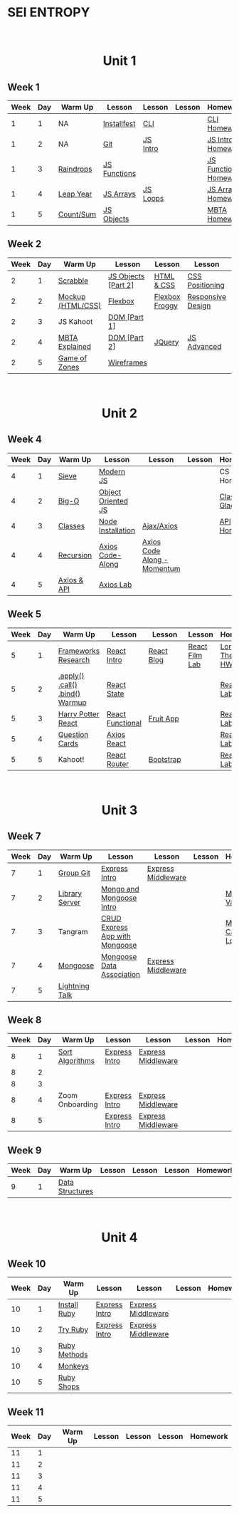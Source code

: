 # SEI ENTROPY

<br>
<h1 align="center">Unit 1</h1>

## Week 1

| Week | Day | Warm Up                                                              | Lesson                                                                    | Lesson                                                                    | Lesson | Homework                                                                       |
| ---- | --- | -------------------------------------------------------------------- | ------------------------------------------------------------------------- | ------------------------------------------------------------------------- | ------ | ------------------------------------------------------------------------------ |
| 1    | 1   | NA                                                                   | [Installfest](https://github.com/sei-entropy/installfest)                 | [CLI](https://github.com/sei-entropy/lesson-w01d01-cli)                   |        | [CLI Homework](https://github.com/sei-entropy/lesson-w01d01-cli)               |
| 1    | 2   | NA                                                                   | [Git](https://github.com/sei-entropy/lesson-w01d02-git)                   | [JS Intro](https://github.com/sei-entropy/lesson-w01d02-javascript-intro) |        | [JS Intro Homework](https://github.com/sei-entropy/hw-w01d02-javascript-intro) |
| 1    | 3   | [Raindrops](https://github.com/sei-entropy/warmup-w01-d03-raindrops) | [JS Functions](https://github.com/sei-entropy/lesson-w01d03-js-functions) |                                                                           |        | [JS Function Homework](https://github.com/sei-entropy/hw-w01d03-js-functions)  |
| 1    | 4   | [Leap Year](https://github.com/sei-entropy/warmup-w01-d04-leapyear)  | [JS Arrays](https://github.com/sei-entropy/lesson-w01d04-js-arrays)       | [JS Loops](https://github.com/sei-entropy/lesson-w01-d04-js-loops)        |        | [JS Arrays Homework](https://github.com/sei-entropy/hw-w01d04-js-arrays)       |
| 1    | 5   | [Count/Sum](https://github.com/sei-entropy/warmup-w01d05-arrays)     | [JS Objects](https://github.com/sei-entropy/lesson-w01d05-js-objects)     |                                                                           |        | [MBTA Homework](https://github.com/sei-entropy/hw-w01d05-js-mbta)              |

## Week 2

| Week | Day | Warm Up                                                                        | Lesson                                                                         | Lesson                                                              | Lesson                                                                              | Homework                                                               |
| ---- | --- | ------------------------------------------------------------------------------ | ------------------------------------------------------------------------------ | ------------------------------------------------------------------- | ----------------------------------------------------------------------------------- | ---------------------------------------------------------------------- |
| 2    | 1   | [Scrabble](https://github.com/sei-entropy/warmup-w02d01-scrabble)              | [JS Objects [Part 2]](https://github.com/sei-entropy/lesson-w01d05-js-objects) | [HTML & CSS](https://github.com/sei-entropy/lesson-w02d01-html-css) | [CSS Positioning](https://github.com/sei-entropy/lesson-w02d01-css-position)        | [Portfolio Website](https://github.com/sei-entropy/hw-w02d01-website)  |
| 2    | 2   | [Mockup (HTML/CSS)](https://github.com/sei-entropy/warmup-w02d020HTML-and-CSS) | [Flexbox](https://github.com/sei-entropy/lesson-w02d02-flexbox)                | [Flexbox Froggy](https://flexboxfroggy.com/)                        | [Responsive Design](https://github.com/sei-entropy/lesson-w02d02-responsive-design) | [HTML/CSS Homework](https://github.com/sei-entropy/hw-w02d02-html-css) |
| 2    | 3   | JS Kahoot                                                                      | [DOM [Part 1]](https://github.com/sei-entropy/lesson-w02d03-dom)               |                                                                     |                                                                                     | [DOM Homework](https://github.com/sei-entropy/hw-w02d03-dom)           |
| 2    | 4   | [MBTA Explained](https://github.com/sei-entropy/warmup-w02d04-MBTA)            | [DOM [Part 2]](https://github.com/sei-entropy/lesson-w02d03-dom)               | [JQuery](https://github.com/sei-entropy/lesson-w02d04-jquery)       | [JS Advanced](https://github.com/sei-entropy/lesson-w02d04-js-advanced)             | [JQuery Homework](https://github.com/sei-entropy/hw-w02d04-jquery)     |
| 2    | 5   | [Game of Zones](https://github.com/sei-entropy/warmup-w02d05-game-of-zones)    | [Wireframes](https://github.com/sei-entropy/lesson-w02d05-wireframes)          |                                                                     |                                                                                     |

<br>
<h1 align="center">Unit 2</h1>

## Week 4

| Week | Day | Warm Up                                                                                      | Lesson                                                                            | Lesson                                                                                       | Lesson | Homework                                                                   |
| ---- | --- | -------------------------------------------------------------------------------------------- | --------------------------------------------------------------------------------- | -------------------------------------------------------------------------------------------- | ------ | -------------------------------------------------------------------------- |
| 4    | 1   | [Sieve](https://github.com/sei-entropy/warmup-w04d01-sieve)                                  | [Modern JS](https://github.com/sei-entropy/lesson-w04d01-modern-js)               |                                                                                              |        | CS Homework                                                                |
| 4    | 2   | [Big-O](https://github.com/sei-entropy/warmup-w04d02-Big-O)                                  | [Object Oriented JS](https://github.com/sei-entropy/lesson-w04d02-oojs)           |                                                                                              |        | [Classes Gladiator](https://github.com/sei-entropy/hw-w04d02-js-gladiator) |
| 4    | 3   | [Classes](https://github.com/sei-entropy/warmup-w04d03-classes)                              | [Node Installation](https://github.com/sei-entropy/lesson-w04d03-node)            | [Ajax/Axios](https://github.com/sei-entropy/lesson-w04d03-ajax-axios)                        |        | [API Homework](https://github.com/sei-entropy/hw-w04d03-api)               |
| 4    | 4   | [Recursion](https://github.com/sei-entropy/warmup-w04d04-recursion/blob/master/recursion.js) | [Axios Code-Along](https://github.com/sei-entropy/lesson-w04d04-axios-code-along) | [Axios Code Along - Momentum](https://github.com/sei-entropy/lesson-w04d04-axios-code-along) |
| 4    | 5   | [Axios & API](https://github.com/sei-entropy/warmup-w04d05-axios-and-api)                    | [Axios Lab](https://github.com/sei-entropy/lab-w04d05-axios-lab)                  |

## Week 5

| Week | Day | Warm Up                                                                                                  | Lesson                                                                            | Lesson                                                              | Lesson                                                          | Homework                                                                                                          |
| ---- | --- | -------------------------------------------------------------------------------------------------------- | --------------------------------------------------------------------------------- | ------------------------------------------------------------------- | --------------------------------------------------------------- | ----------------------------------------------------------------------------------------------------------------- |
| 5    | 1   | [Frameworks Research](https://github.com/sei-entropy/warmup-w05d01-frameworks-research)                  | [React Intro](https://github.com/sei-entropy/lesson-w05d01-react-intro)           | [React Blog](https://github.com/sei-entropy/blog)                   | [React Film Lab](https://github.com/sei-entropy/react-film-lab) | [Lord of The Rings HW](https://github.com/sei-entropy/lesson-w05d01-react-intro/blob/master/11-lotr-codealong.md) |
| 5    | 2   | [.apply() .call() .bind() Warmup](https://github.com/sei-entropy/warmup-w05d02-research-apply-call-bind) | [React State](https://github.com/sei-entropy/lesson-w05d02-react-state)           |                                                                     |                                                                 | [React Film Lab Part 1](https://github.com/sei-entropy/react-film-lab)                                            |
| 5    | 3   | [Harry Potter React](https://github.com/sei-entropy/warmup-w05d03-react-components)                      | [React Functional](https://github.com/sei-entropy/lesson-w05d03-react-functional) | [Fruit App](https://github.com/sei-entropy/fruit-app)               |                                                                 | [React Film Lab Part 2](https://github.com/sei-entropy/react-film-lab)                                            |
| 5    | 4   | [Question Cards](https://github.com/sei-entropy/warmup-w05d04-react-cards)                               | [Axios React](https://github.com/sei-entropy/lesson-w05d04-axios-react)           |                                                                     |                                                                 | [React Film Lab Part 3](https://github.com/sei-entropy/react-film-lab)                                            |
| 5    | 5   | Kahoot!                                                                                                  | [React Router](https://github.com/sei-entropy/lesson-w05d05-react-router-lesson)  | [Bootstrap](https://github.com/sei-entropy/lesson-w05d05-Bootstrap) |                                                                 | [React Film Lab Part 4](https://github.com/sei-entropy/react-film-lab)                                            |

<br>
<h1 align="center">Unit 3</h1>

## Week 7

| Week | Day | Warm Up                                                                       | Lesson                                                                                               | Lesson                                                                                  | Lesson | Homework                                                                                              |
| ---- | --- | ----------------------------------------------------------------------------- | ---------------------------------------------------------------------------------------------------- | --------------------------------------------------------------------------------------- | ------ | ----------------------------------------------------------------------------------------------------- |
| 7    | 1   | [Group Git](https://github.com/sei-entropy/lesson-w07d01-group-git)           | [Express Intro](https://github.com/sei-entropy/lesson-w07d01-express#intro-to-express-1)             | [Express Middleware](https://github.com/sei-entropy/lesson-w07d01-express#middleware-1) |        |                                                                                                       |
| 7    | 2   | [Library Server](https://github.com/sei-entropy/warmup-w07d02-library-server) | [Mongo and Mongoose Intro](https://github.com/sei-entropy/lesson-w07d02-mongo-mongoose-intro)        |                                                                                         |        | [Mongoose Vampires](https://github.com/sei-entropy/hw-w07d02-mongo-mongoose-intro)                    |
| 7    | 3   | Tangram                                                                       | [CRUD Express App with Mongoose](https://github.com/sei-entropy/lesson-w07d03-crud-mongoose-express) |                                                                                         |        | [Mongoose Captain's Log](https://github.com/sei-entropy/hw-w07d03-crud-mongoose-express-captains-log) |
| 7    | 4   | [Mongoose](https://github.com/sei-entropy/warmup-w07d04-mongoose)             | [Mongoose Data Association](https://github.com/sei-entropy/lesson-w07d04-mongoose-associations)      | [Express Middleware](https://github.com/sei-entropy/lesson-w07d01-express#middleware-1) |        |                                                                                                       |
| 7    | 5   | [Lightning Talk](https://github.com/sei-entropy/lightning-talk-prompt)        |                                                                                                      |                                                                                         |        |                                                                                                       |

## Week 8

| Week | Day | Warm Up                                                                           | Lesson                                                                                   | Lesson                                                                                  | Lesson | Homework |
| ---- | --- | --------------------------------------------------------------------------------- | ---------------------------------------------------------------------------------------- | --------------------------------------------------------------------------------------- | ------ | -------- |
| 8    | 1   | [Sort Algorithms](https://github.com/sei-entropy/warmup-w08-d01-sort-algortithms) | [Express Intro](https://github.com/sei-entropy/lesson-w07d01-express#intro-to-express-1) | [Express Middleware](https://github.com/sei-entropy/lesson-w07d01-express#middleware-1) |        |          |
| 8    | 2   |                                                                                   |                                                                                          |                                                                                         |        |          |
| 8    | 3   |                                                                                   |                                                                                          |                                                                                         |        |          |
| 8    | 4   | Zoom Onboarding                                                                   | [Express Intro](https://github.com/sei-entropy/lesson-w07d01-express#intro-to-express-1) | [Express Middleware](https://github.com/sei-entropy/lesson-w07d01-express#middleware-1) |        |          |
| 8    | 5   |                                                                                   | [Express Intro](https://github.com/sei-entropy/lesson-w07d01-express#intro-to-express-1) | [Express Middleware](https://github.com/sei-entropy/lesson-w07d01-express#middleware-1) |        |          |

## Week 9

| Week | Day | Warm Up                                                                         | Lesson | Lesson | Lesson | Homework |
| ---- | --- | ------------------------------------------------------------------------------- | ------ | ------ | ------ | -------- |
| 9    | 1   | [Data Structures](https://github.com/sei-entropy/warmup-w09d01-data-structures) |        |        |        |          |

<br>
<h1 align="center">Unit 4</h1>

## Week 10

| Week | Day | Warm Up                                                                                       | Lesson                                                                                   | Lesson                                                                                  | Lesson | Homework |
| ---- | --- | --------------------------------------------------------------------------------------------- | ---------------------------------------------------------------------------------------- | --------------------------------------------------------------------------------------- | ------ | -------- |
| 10   | 1   | [Install Ruby](https://github.com/sei-entropy/lesson-w10d01-ruby/blob/master/install-ruby.md) | [Express Intro](https://github.com/sei-entropy/lesson-w07d01-express#intro-to-express-1) | [Express Middleware](https://github.com/sei-entropy/lesson-w07d01-express#middleware-1) |        |          |
| 10   | 2   | [Try Ruby](https://github.com/sei-entropy/warmup-w10d02-try-ruby)                             | [Express Intro](https://github.com/sei-entropy/lesson-w07d01-express#intro-to-express-1) | [Express Middleware](https://github.com/sei-entropy/lesson-w07d01-express#middleware-1) |        |          |
| 10   | 3   | [Ruby Methods](https://github.com/sei-entropy/warmup-w010d03-Ruby-Methods)                    |                                                                                          |                                                                                         |        |          |
| 10   | 4   | [Monkeys](https://github.com/sei-entropy/warmup-w10d04-oop-monkey)                            |                                                                                          |                                                                                         |        |          |
| 10   | 5   | [Ruby Shops](https://github.com/sei-entropy/warmup-w10d05-classes)                            |                                                                                          |                                                                                         |        |          |

## Week 11

| Week | Day | Warm Up | Lesson | Lesson | Lesson | Homework |
| ---- | --- | ------- | ------ | ------ | ------ | -------- |
| 11   | 1   |         |        |        |        |          |
| 11   | 2   |         |        |        |        |          |
| 11   | 3   |         |        |        |        |          |
| 11   | 4   |         |        |        |        |          |
| 11   | 5   |         |        |        |        |          |